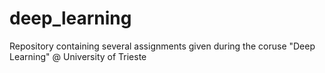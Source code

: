 # deep_learning
Repository containing several assignments given during the coruse "Deep Learning" @ University of Trieste
